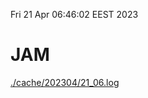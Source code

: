 Fri 21 Apr 06:46:02 EEST 2023
# JAM
<a href='./cache/202304/21_06.log'>./cache/202304/21_06.log</a>
